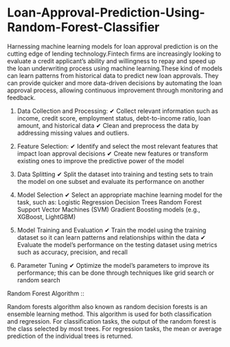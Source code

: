 # Loan-Approval-Prediction-Using-Random-Forest-Classifier
Harnessing machine learning models for loan approval prediction is on the cutting edge of lending technology.Fintech firms are increasingly looking to evaluate a credit applicant’s ability and willingness to repay and speed up the loan underwriting process using machine learning.These kind of models can learn patterns from historical data to predict new loan approvals. They can provide quicker and more data-driven decisions by automating the loan approval process, allowing continuous improvement through monitoring and feedback.

1) Data Collection and Processing:
   ✔ Collect relevant information such as income, credit score, employment status, debt-to-income ratio, loan amount, and historical data
   ✔ Clean and preprocess the data by addressing missing values and outliers.

2) Feature Selection:
   ✔ Identify and select the most relevant features that impact loan approval decisions
   ✔ Create new features or transform existing ones to improve the predictive power of the model

3) Data Splitting
   ✔ Split the dataset into training and testing sets to train the model on one subset and evaluate its performance on another
   
5) Model Selection
   ✔ Select an appropriate machine learning model for the task, such as:
        Logistic Regression
        Decision Trees
        Random Forest
        Support Vector Machines (SVM)
        Gradient Boosting models (e.g., XGBoost, LightGBM)
   
6) Model Training and Evaluation
   ✔ Train the model using the training dataset so it can learn patterns and relationships within the data
   ✔ Evaluate the model’s performance on the testing dataset using metrics such as accuracy, precision, and recall
   
7) Parameter Tuning
   ✔ Optimize the model’s parameters to improve its performance; this can be done through techniques like grid search or random search

Random Forest Algorithm ::

Random forests algorithm also known as random decision forests is an ensemble learning method.  This algorithm is used for both classification and regression. 
For classification tasks, the output of the random forest is the class selected by most trees. 
For regression tasks, the mean or average prediction of the individual trees is returned.



